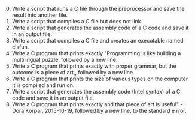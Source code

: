 0. Write a script that runs a C file through the preprocessor and save the result into another file.                                          
1. Write a script that compiles a C file but does not link.                                                                                   
2. Write a script that generates the assembly code of a C code and save it in an output file.                                                 
3. Write a script that compiles a C file and creates an executable named cisfun.                                                              
4. Write a C program that prints exactly "Programming is like building a multilingual puzzle, followed by a new line.                         
5. Write a C program that prints exactly with proper grammar, but the outcome is a piece of art,, followed by a new line.                     
6. Write a C program that prints the size of various types on the computer it is compiled and run on.                                         
7. Write a script that generates the assembly code (Intel syntax) of a C code and save it in an output file.                                  
8. Write a C program that prints exactly and that piece of art is useful" - Dora Korpar, 2015-10-19, followed by a new line, to the standard e
rror. 
